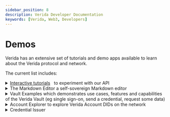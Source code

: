 ```yaml
---
sidebar_position: 8
description: Verida Developer Documentation
keywords: [Verida, Web3, Developers]
---
```

# Demos

Verida has an extensive set of tutorials and demo apps available to learn about the Verida protocol and network.


The current list includes:
<details  style={{background:"white",border:"0.5px solid #a6a6a6"}}>
<summary>
<a href="/docs/tutorial/introduction"> Interactive tutorials</a> &nbsp;
to experiment with our API </summary>
</details>
<details close style={{background:"white",border:"0.5px solid #a6a6a6"}}>
<summary>
The Markdown Editor a self-sovereign Markdown editor </summary>
<a href="https://markdown-editor.demos.testnet.verida.io/connect"> Link to  Markdown Editor</a>
<div>
<iframe
    width="640"
    height="480"
    src="https://www.youtube.com/embed/su_03ZBzhig"
    frameborder="0"
    allow="autoplay; encrypted-media"
    allowfullscreen
>
</iframe>
</div>

</details>

<details close style={{background:"white",border:"0.5px solid #a6a6a6"}}>
<summary>
Vault Examples 
which demonstrates use cases, features and capabilities of the Verida Vault (eg single sign-on, send a credential, request some data) </summary>
<br/>
<a href="https://vault-examples.demos.verida.io/">Link to  Vault Examples</a>
<div>
<br/>
 <i>video coming soon...</i>
</div>
</details>

<details close style={{background:"white",border:"0.5px solid #a6a6a6"}}>
<summary>
 Account Explorer to explore Verida Account DIDs on the network</summary>
<a href="https://accounts.verida.io/">Link to Account Explorer</a>
<div>
<iframe
    width="640"
    height="480"
    src="https://www.youtube.com/embed/R46zQEK8LvQ"
    frameborder="0"
    allow="autoplay; encrypted-media"
    allowfullscreen
>
</iframe>
</div>
</details>

<details close style={{background:"white",border:"0.5px solid #a6a6a6"}}>
<summary>Credential Issuer
 </summary>
<a href="https://credential-issuer.demos.verida.io/connect"> link to Credential Issuer</a>  
<div>
<iframe
    width="640"
    height="480"
    src="https://www.youtube.com/embed/3q84yqPJ23w"
    frameborder="0"
    allow="autoplay; encrypted-media"
    allowfullscreen
>
</iframe>
</div>

</details>
